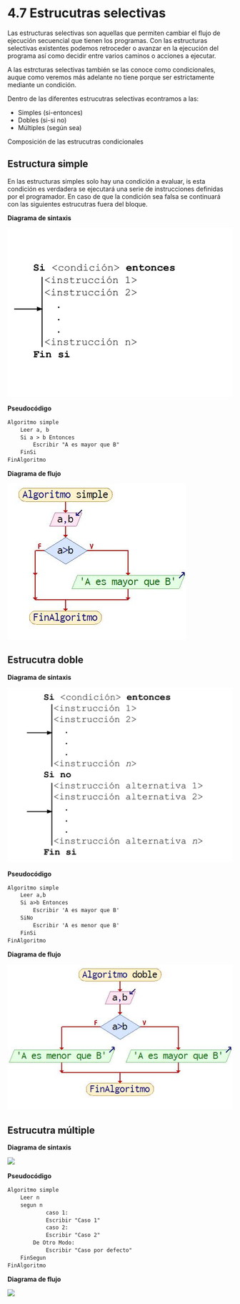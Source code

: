 # 4.7 Estrucutras selectivas

Las estructuras selectivas son aquellas que permiten cambiar el flujo de ejecución secuencial que tienen los programas. Con las estructuras selectivas existentes podemos retroceder o avanzar en la ejecución del programa así como decidir entre varios caminos o acciones a ejecutar.

A las estrcturas selectivas también se las conoce como condicionales, auque como veremos más adelante no tiene porque ser estrictamente mediante un condición.

Dentro de las diferentes estrucutras selectivas econtramos a las:
* Simples (si-entonces)
* Dobles (si-si no)
* Múltiples (según sea)

Composición de las estrucutras condicionales


## Estructura simple

En las estructuras simples solo hay una condición a evaluar, is esta condición es verdadera se ejecutará una serie de instrucciones definidas por el programador. En caso de que la condición sea falsa se continuará con las siguientes estrucutras fuera del bloque.

**Diagrama de sintaxis**

![](../src/4-%20Sintaxis%20simple.jpg)

**Pseudocódigo**

```markdown
Algoritmo simple
	Leer a, b
	Si a > b Entonces
		Escribir "A es mayor que B"
	FinSi
FinAlgoritmo
```

**Diagrama de flujo**

![](../src/Diagrama%20simple.jpg)

## Estrucutra doble

**Diagrama de sintaxis**

![](../src/4-Sintaxis%20Doble.jpg)

**Pseudocódigo**

```markdown
Algoritmo simple
	Leer a,b
	Si a>b Entonces
		Escribir 'A es mayor que B'
	SiNo
		Escribir 'A es menor que B'
	FinSi
FinAlgoritmo
```

**Diagrama de flujo**

![](../src/Diagrama%20doble.jpg)

## Estrucutra múltiple

**Diagrama de sintaxis**

![](../src/4-Sintaxis%20m%C3%BAltiple.jpg)

**Pseudocódigo**

```markdown
Algoritmo simple
	Leer n
	segun n
			caso 1:
			Escribir "Caso 1"
			caso 2:
			Escribir "Caso 2"
		De Otro Modo:
			Escribir "Caso por defecto"
	FinSegun
FinAlgoritmo
```

**Diagrama de flujo**

![](../src/4-Diagrama%20m%C3%BAltiple.jpg)